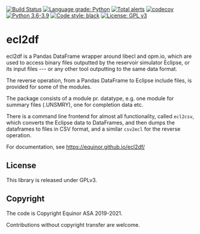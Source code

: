 [![Build Status](https://img.shields.io/github/workflow/status/equinor/ecl2df/ecl2df)](https://github.com/equinor/ecl2df/actions?query=workflow%3Aecl2df)
[![Language grade: Python](https://img.shields.io/lgtm/grade/python/g/equinor/ecl2df.svg?logo=lgtm&logoWidth=18)](https://lgtm.com/projects/g/equinor/ecl2df/context:python)
[![Total alerts](https://img.shields.io/lgtm/alerts/g/equinor/ecl2df.svg?logo=lgtm&logoWidth=18)](https://lgtm.com/projects/g/equinor/ecl2df/alerts/)
[![codecov](https://codecov.io/gh/equinor/ecl2df/branch/master/graph/badge.svg)](https://codecov.io/gh/equinor/ecl2df)
[![Python 3.6-3.9](https://img.shields.io/badge/python-3.6%20|%203.7%20|%203.8%20|%203.9-blue.svg)](https://www.python.org)
[![Code style: black](https://img.shields.io/badge/code%20style-black-000000.svg)](https://black.readthedocs.io/)
[![License: GPL v3](https://img.shields.io/badge/License-GPLv3-blue.svg)](https://www.gnu.org/licenses/gpl-3.0)

# ecl2df

ecl2df is a Pandas DataFrame wrapper around libecl and opm.io, which
are used to access binary files outputted by the reservoir simulator
Eclipse, or its input files --- or any other tool outputting to the same
data format.

The reverse operation, from a Pandas DataFrame to Eclipse include files,
is provided for some of the modules.

The package consists of a module pr. datatype, e.g. one module for summary
files (.UNSMRY), one for completion data etc.

There is a command line frontend for almost all functionality, called
`ecl2csv`, which converts the Eclipse data to DataFrames, and then dumps
the dataframes to files in CSV format, and a similar `csv2ecl` for the
reverse operation.

For documentation, see <https://equinor.github.io/ecl2df/>

## License

This library is released under GPLv3.

## Copyright

The code is Copyright Equinor ASA 2019-2021.

Contributions without copyright transfer are welcome.
